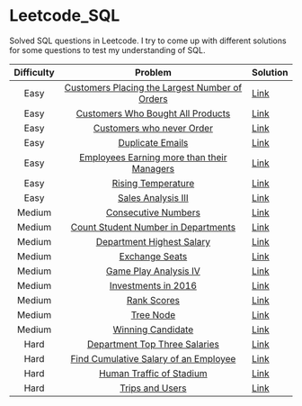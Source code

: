 # Leetcode_SQL
Solved SQL questions in Leetcode. I try to come up with different solutions for some questions to test my understanding of SQL.

| Difficulty | Problem | Solution | 
| :---: | :---: | :--- | 
| Easy | [Customers Placing the Largest Number of Orders](https://leetcode.com/problems/customer-placing-the-largest-number-of-orders/) | [Link](https://github.com/alsiusyoong/Leetcode_SQL/blob/main/Easy/Customer%20Placing%20the%20Largest%20Number%20of%20Orders.sql) |
| Easy | [Customers Who Bought All Products](https://leetcode.com/problems/customers-who-bought-all-products/) | [Link](https://github.com/alsiusyoong/Leetcode_SQL/blob/main/Easy/Customers%20Who%20Bought%20All%20Products.sql) |
| Easy | [Customers who never Order](https://leetcode.com/problems/customers-who-never-order/) | [Link](https://github.com/alsiusyoong/Leetcode_SQL/blob/main/Easy/Customers%20who%20never%20Order.sql) |
| Easy | [Duplicate Emails](https://leetcode.com/problems/duplicate-emails/) | [Link](https://github.com/alsiusyoong/Leetcode_SQL/blob/main/Easy/Duplicate%20Emails.sql) |
| Easy | [Employees Earning more than their Managers](https://leetcode.com/problems/employees-earning-more-than-their-managers/) | [Link](https://github.com/alsiusyoong/Leetcode_SQL/blob/main/Easy/Employees%20Earning%20more%20than%20their%20Managers.sql) |
| Easy | [Rising Temperature](https://leetcode.com/problems/rising-temperature/) | [Link](https://github.com/alsiusyoong/Leetcode_SQL/blob/main/Easy/Rising%20Temperature.sql) |
| Easy | [Sales Analysis III](https://leetcode.com/problems/sales-analysis-iii/) | [Link](https://github.com/alsiusyoong/Leetcode_SQL/blob/main/Easy/Sales%20Analysis%20III.sql) |
| Medium | [Consecutive Numbers](https://leetcode.com/problems/consecutive-numbers/description/) | [Link](https://github.com/alsiusyoong/Leetcode_SQL/blob/main/Medium/Consecutive%20Numbers.sql) |
| Medium | [Count Student Number in Departments](https://leetcode.com/problems/count-student-number-in-departments/) | [Link](https://github.com/alsiusyoong/Leetcode_SQL/blob/main/Medium/Count%20Student%20Number%20in%20Departments.sql) |
| Medium | [Department Highest Salary](https://leetcode.com/problems/department-highest-salary/) | [Link](https://github.com/alsiusyoong/Leetcode_SQL/blob/main/Medium/Department%20Highest%20Salary.sql) |
| Medium | [Exchange Seats](https://leetcode.com/problems/exchange-seats/) | [Link](https://github.com/alsiusyoong/Leetcode_SQL/blob/main/Medium/Exchange%20Seats.sql) |
| Medium | [Game Play Analysis IV](https://leetcode.com/problems/game-play-analysis-iv/) | [Link](https://github.com/alsiusyoong/Leetcode_SQL/blob/main/Medium/Game%20Play%20Analysis%20IV.sql) |
| Medium | [Investments in 2016](https://leetcode.com/problems/investments-in-2016/) | [Link](https://github.com/alsiusyoong/Leetcode_SQL/blob/main/Medium/Investments%20in%202016.sql) |
| Medium | [Rank Scores](https://leetcode.com/problems/rank-scores/) | [Link](https://github.com/alsiusyoong/Leetcode_SQL/blob/main/Medium/Rank%20Scores.sql) |
| Medium | [Tree Node](https://leetcode.com/problems/tree-node/) | [Link](https://github.com/alsiusyoong/Leetcode_SQL/blob/main/Medium/Tree%20Node.sql) |
| Medium | [Winning Candidate](https://leetcode.com/problems/winning-candidate/) | [Link](https://github.com/alsiusyoong/Leetcode_SQL/blob/main/Medium/Winning%20Candidate.sql) |
| Hard | [Department Top Three Salaries](https://leetcode.com/problems/department-top-three-salaries/) | [Link](https://github.com/alsiusyoong/Leetcode_SQL/blob/main/Hard/Department%20Top%20Three%20Salaries.sql) |
| Hard | [Find Cumulative Salary of an Employee](https://leetcode.com/problems/find-cumulative-salary-of-an-employee/) | [Link](https://github.com/alsiusyoong/Leetcode_SQL/blob/main/Hard/Find%20Cumulative%20Salary%20of%20an%20Employee.sql) |
| Hard | [Human Traffic of Stadium](https://leetcode.com/problems/human-traffic-of-stadium/) | [Link](https://github.com/alsiusyoong/Leetcode_SQL/blob/main/Hard/Human%20Traffic%20of%20Stadium.sql) |
| Hard | [Trips and Users](https://leetcode.com/problems/trips-and-users/) | [Link](https://github.com/alsiusyoong/Leetcode_SQL/blob/main/Hard/Trips%20and%20Users.sql) |
